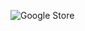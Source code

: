 

![Google Store](https://cdn.vox-cdn.com/thumbor/OmTXQR32QX_0aUTG87YtGf5y-0I=/0x0:2040x1360/1200x800/filters:focal(857x517:1183x843)/cdn.vox-cdn.com/uploads/chorus_image/image/69460511/Store_Interior_1.0.jpg)
